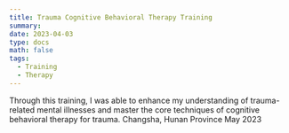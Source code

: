 ```yaml
---
title: Trauma Cognitive Behavioral Therapy Training  
summary: 
date: 2023-04-03
type: docs
math: false
tags:
  - Training
  - Therapy
---
```


Through this training, I was able to enhance my understanding of trauma-related mental illnesses and master the core techniques of cognitive behavioral therapy for trauma.
Changsha, Hunan Province
May 2023
